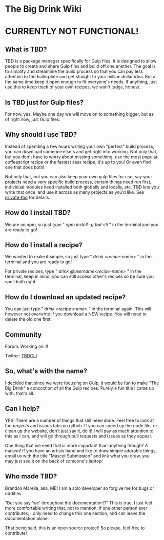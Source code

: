 # The Big Drink Wiki

# CURRENTLY NOT FUNCTIONAL!

## What is TBD?
TBD is a package manager specifically for Gulp files. It is designed to allow
  people to create and share Gulp files and build off one another. The goal is to
  simplify and streamline the build process so that you can pay less attention
  to the boilerplate and get straight to your million dollar idea. But at the same
  time keep it open enough to fit everyone's needs. If anything, just use this
  to keep track of your own recipes, we won't judge, honest.

## Is TBD just for Gulp files?
For now, yes. Maybe one day we will move on to something bigger, but
  as of right now, just Gulp files.

## Why should I use TBD?
Instead of spending a few hours writing your own "perfect" build process, you
  can download someone else's and get right into working. Not only that, but you
  don't have to worry about missing something, use the most popular coffeescript
  recipe or the fastest sass recipe, it's up to you! Or even find one that
  does both!

Not only that, but you can also keep your own gulp files for use, say your projects
  need a very specific build process, certain things need run first, individual
  modules need installed both globally and locally, etc. TBD lets you write that
  once, and use it across as many projects as you'd like. See
  [private-tbd](https://github.com/MarellaB/bigdrink/wiki/public-tbd) for details.

## How do I install TBD?
We are on npm, so just type " *npm install -g tbd-cli* " in the terminal and you
  are ready to go!

## How do I install a recipe?
We wanted to make it simple, so just type " *drink &lt;recipe-name&gt;* " in the
  terminal and you are ready to go!

For private recipes, type " *drink @username&lt;recipe-name&gt;* " in the terminal,
  keep in mind, you can still access other's recipes so be sure you spell both right.

## How do I download an updated recipe?
You can just type " *drink &lt;recipe-name&gt;* " in the terminal again.
  This will however not overwrite if you download a NEW recipe. You will need
  to delete the old one first.

## Community

Forum: Working on it!

Twitter: [TBDCLI](https://twitter.com/tbdcli)

## So, what's with the name?
I decided that since we were focusing on Gulp, it would be fun to make "The Big Drink"
  a concoction of all the Gulp recipes. Purely a fun title I came up with, that's
  all.

## Can I help?
YES! There are a number of things that still need done. Feel free to look at the
  *projects* and *issues* tabs on github. If you can speed up the node file, or
  clean up the website, don't just say it, do it! I will pay as much attention
  to this as I can, and will go through pull requests and issues as they appear.

One thing that we need that is more important than anything though? A mascot!
  If you have an artists hand and like to draw simple adorable things, email us
  with the title "Mascot Submission" and link what you drew, you may just see it
  on the back of someone's laptop!

## Who made TBD?
Brandon Marella, aka, ME! I am a solo developer so forgive me for bugs or oddities.

"But you say 'we' throughout the documentation!?" This is true, I just feel
  more comfortable writing that, not to mention, if one other person ever
  contributes, I only need to change this one section, and can leave the
  documentation alone.

That being said, this is an open source project! So please, feel free to contribute!
